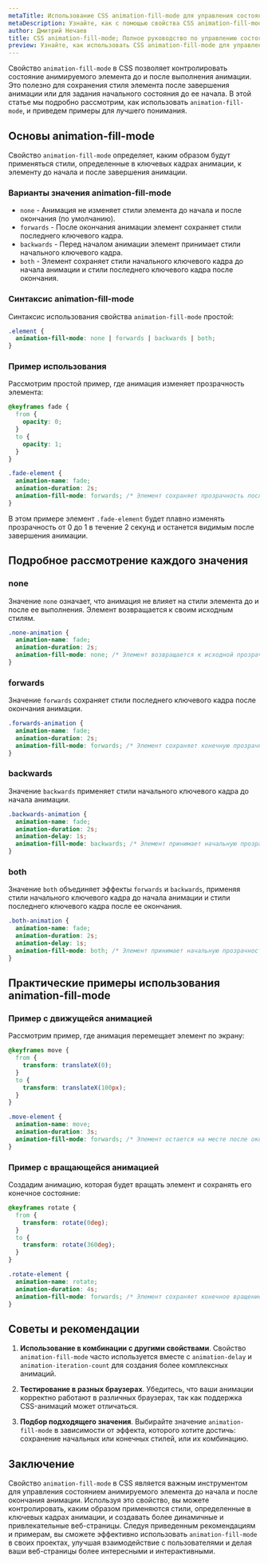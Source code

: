```yaml
---
metaTitle: Использование CSS animation-fill-mode для управления состоянием элементов после анимации
metaDescription: Узнайте, как с помощью свойства CSS animation-fill-mode задавать поведение элементов после окончания анимации. Подробное руководство с примерами.
author: Дмитрий Нечаев
title: CSS animation-fill-mode; Полное руководство по управлению состоянием элементов после анимации
preview: Узнайте, как использовать CSS animation-fill-mode для управления состоянием элементов после окончания анимации. Подробное руководство с примерами.
---
```


Свойство `animation-fill-mode` в CSS позволяет контролировать состояние анимируемого элемента до и после выполнения анимации. Это полезно для сохранения стиля элемента после завершения анимации или для задания начального состояния до ее начала. В этой статье мы подробно рассмотрим, как использовать `animation-fill-mode`, и приведем примеры для лучшего понимания.

## Основы animation-fill-mode

Свойство `animation-fill-mode` определяет, каким образом будут применяться стили, определенные в ключевых кадрах анимации, к элементу до начала и после завершения анимации.

### Варианты значения animation-fill-mode

- `none` - Анимация не изменяет стили элемента до начала и после окончания (по умолчанию).
- `forwards` - После окончания анимации элемент сохраняет стили последнего ключевого кадра.
- `backwards` - Перед началом анимации элемент принимает стили начального ключевого кадра.
- `both` - Элемент сохраняет стили начального ключевого кадра до начала анимации и стили последнего ключевого кадра после окончания.

### Синтаксис animation-fill-mode

Синтаксис использования свойства `animation-fill-mode` простой:

```css
.element {
  animation-fill-mode: none | forwards | backwards | both;
}
```

### Пример использования

Рассмотрим простой пример, где анимация изменяет прозрачность элемента:

```css
@keyframes fade {
  from {
    opacity: 0;
  }
  to {
    opacity: 1;
  }
}

.fade-element {
  animation-name: fade;
  animation-duration: 2s;
  animation-fill-mode: forwards; /* Элемент сохраняет прозрачность после окончания анимации */
}
```

В этом примере элемент `.fade-element` будет плавно изменять прозрачность от 0 до 1 в течение 2 секунд и останется видимым после завершения анимации.

## Подробное рассмотрение каждого значения

### none

Значение `none` означает, что анимация не влияет на стили элемента до и после ее выполнения. Элемент возвращается к своим исходным стилям.

```css
.none-animation {
  animation-name: fade;
  animation-duration: 2s;
  animation-fill-mode: none; /* Элемент возвращается к исходной прозрачности */
}
```

### forwards

Значение `forwards` сохраняет стили последнего ключевого кадра после окончания анимации.

```css
.forwards-animation {
  animation-name: fade;
  animation-duration: 2s;
  animation-fill-mode: forwards; /* Элемент сохраняет конечную прозрачность */
}
```

### backwards

Значение `backwards` применяет стили начального ключевого кадра до начала анимации.

```css
.backwards-animation {
  animation-name: fade;
  animation-duration: 2s;
  animation-delay: 1s;
  animation-fill-mode: backwards; /* Элемент принимает начальную прозрачность до начала анимации */
}
```

### both

Значение `both` объединяет эффекты `forwards` и `backwards`, применяя стили начального ключевого кадра до начала анимации и стили последнего ключевого кадра после ее окончания.

```css
.both-animation {
  animation-name: fade;
  animation-duration: 2s;
  animation-delay: 1s;
  animation-fill-mode: both; /* Элемент принимает начальную прозрачность до начала и конечную после окончания анимации */
}
```

## Практические примеры использования animation-fill-mode

### Пример с движущейся анимацией

Рассмотрим пример, где анимация перемещает элемент по экрану:

```css
@keyframes move {
  from {
    transform: translateX(0);
  }
  to {
    transform: translateX(100px);
  }
}

.move-element {
  animation-name: move;
  animation-duration: 3s;
  animation-fill-mode: forwards; /* Элемент остается на месте после окончания анимации */
}
```

### Пример с вращающейся анимацией

Создадим анимацию, которая будет вращать элемент и сохранять его конечное состояние:

```css
@keyframes rotate {
  from {
    transform: rotate(0deg);
  }
  to {
    transform: rotate(360deg);
  }
}

.rotate-element {
  animation-name: rotate;
  animation-duration: 4s;
  animation-fill-mode: forwards; /* Элемент сохраняет конечное вращение после окончания анимации */
}
```

## Советы и рекомендации

1. **Использование в комбинации с другими свойствами**. Свойство `animation-fill-mode` часто используется вместе с `animation-delay` и `animation-iteration-count` для создания более комплексных анимаций.

2. **Тестирование в разных браузерах**. Убедитесь, что ваши анимации корректно работают в различных браузерах, так как поддержка CSS-анимаций может отличаться.

3. **Подбор подходящего значения**. Выбирайте значение `animation-fill-mode` в зависимости от эффекта, которого хотите достичь: сохранение начальных или конечных стилей, или их комбинацию.

## Заключение

Свойство `animation-fill-mode` в CSS является важным инструментом для управления состоянием анимируемого элемента до начала и после окончания анимации. Используя это свойство, вы можете контролировать, каким образом применяются стили, определенные в ключевых кадрах анимации, и создавать более динамичные и привлекательные веб-страницы. Следуя приведенным рекомендациям и примерам, вы сможете эффективно использовать `animation-fill-mode` в своих проектах, улучшая взаимодействие с пользователями и делая ваши веб-страницы более интересными и интерактивными.
